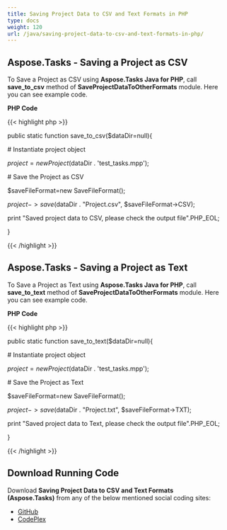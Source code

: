 ```yaml
---
title: Saving Project Data to CSV and Text Formats in PHP
type: docs
weight: 120
url: /java/saving-project-data-to-csv-and-text-formats-in-php/
---
```


## **Aspose.Tasks - Saving a Project as CSV**
To Save a Project as CSV using **Aspose.Tasks Java for PHP**, call **save_to_csv** method of **SaveProjectDataToOtherFormats** module. Here you can see example code.

**PHP Code**

{{< highlight php >}}

 public static function save_to_csv($dataDir=null){

\# Instantiate project object

$project = new Project($dataDir . 'test_tasks.mpp');

\# Save the Project as CSV

$saveFileFormat=new SaveFileFormat();

$project->save($dataDir . "Project.csv", $saveFileFormat->CSV);

print "Saved project data to CSV, please check the output file".PHP_EOL;

}

{{< /highlight >}}
## **Aspose.Tasks - Saving a Project as Text**
To Save a Project as Text using **Aspose.Tasks Java for PHP**, call **save_to_text** method of **SaveProjectDataToOtherFormats** module. Here you can see example code.

**PHP Code**

{{< highlight php >}}

 public static function save_to_text($dataDir=null){

\# Instantiate project object

$project = new Project($dataDir . 'test_tasks.mpp');

\# Save the Project as Text

$saveFileFormat=new SaveFileFormat();

$project->save($dataDir . "Project.txt", $saveFileFormat->TXT);

print "Saved project data to Text, please check the output file".PHP_EOL;

}

{{< /highlight >}}
## **Download Running Code**
Download **Saving Project Data to CSV and Text Formats (Aspose.Tasks)** from any of the below mentioned social coding sites:

- [GitHub](https://github.com/aspose-tasks/Aspose.Tasks-for-Java/blob/master/Plugins/Aspose_Tasks_Java_for_PHP/src/aspose/tasks/WorkingWithProjects/SaveProjectDataToOtherFormats.php)
- [CodePlex](https://asposetasksjavaphp.codeplex.com/SourceControl/latest#src/aspose/tasks/WorkingWithProjects/SaveProjectDataToOtherFormats.php)
